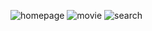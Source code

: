 ![homepage](https://user-images.githubusercontent.com/44114775/121999114-872ea100-cdca-11eb-9624-7a5679e8a6c9.png)
![movie](https://user-images.githubusercontent.com/44114775/121999145-8f86dc00-cdca-11eb-8d27-cc87a3bf9f35.png)
![search](https://user-images.githubusercontent.com/44114775/121999162-94e42680-cdca-11eb-90b4-02e351eaeac0.png)

